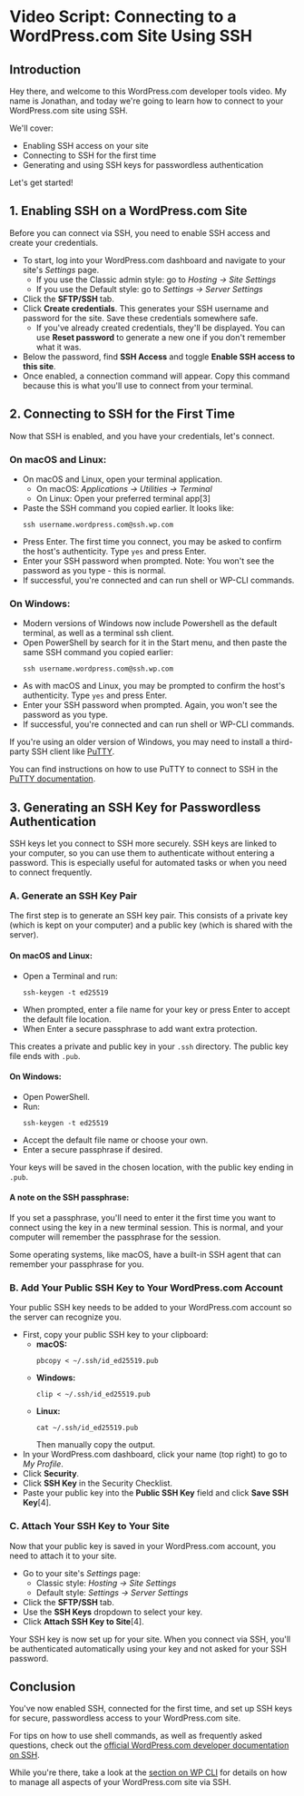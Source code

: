 # Video Script: Connecting to a WordPress.com Site Using SSH

## **Introduction**

Hey there, and welcome to this WordPress.com developer tools video. My name is Jonathan, and today we're going to learn how to connect to your WordPress.com site using SSH. 

We'll cover:

- Enabling SSH access on your site
- Connecting to SSH for the first time
- Generating and using SSH keys for passwordless authentication

Let's get started!

## **1. Enabling SSH on a WordPress.com Site**

Before you can connect via SSH, you need to enable SSH access and create your credentials.

- To start, log into your WordPress.com dashboard and navigate to your site's *Settings* page.
    - If you use the Classic admin style: go to *Hosting → Site Settings*
    - If you use the Default style: go to *Settings → Server Settings*
- Click the **SFTP/SSH** tab.
- Click **Create credentials**. This generates your SSH username and password for the site. Save these credentials somewhere safe.
    - If you've already created credentials, they'll be displayed. You can use **Reset password** to generate a new one if you don't remember what it was.
- Below the password, find **SSH Access** and toggle **Enable SSH access to this site**.
- Once enabled, a connection command will appear. Copy this command because this is what you'll use to connect from your terminal.

## **2. Connecting to SSH for the First Time**

Now that SSH is enabled, and you have your credentials, let's connect.

### **On macOS and Linux:**

- On macOS and Linux, open your terminal application.
    - On macOS: *Applications → Utilities → Terminal*
    - On Linux: Open your preferred terminal app[3]
- Paste the SSH command you copied earlier. It looks like:
  ```
  ssh username.wordpress.com@ssh.wp.com
  ```
- Press Enter. The first time you connect, you may be asked to confirm the host's authenticity. Type `yes` and press Enter.
- Enter your SSH password when prompted. Note: You won't see the password as you type - this is normal.
- If successful, you're connected and can run shell or WP-CLI commands.

### **On Windows:**

- Modern versions of Windows now include Powershell as the default terminal, as well as a terminal ssh client.
- Open PowerShell by search for it in the Start menu, and then paste the same SSH command you copied earlier:
  ```
  ssh username.wordpress.com@ssh.wp.com
  ```
- As with macOS and Linux, you may be prompted to confirm the host's authenticity. Type `yes` and press Enter.
- Enter your SSH password when prompted. Again, you won't see the password as you type.
- If successful, you're connected and can run shell or WP-CLI commands.

If you're using an older version of Windows, you may need to install a third-party SSH client like [PuTTY](https://www.putty.org/).

You can find instructions on how to use PuTTY to connect to SSH in the [PuTTY documentation](https://www.chiark.greenend.org.uk/~sgtatham/putty/docs.html).

## **3. Generating an SSH Key for Passwordless Authentication**

SSH keys let you connect to SSH more securely. SSH keys are linked to your computer, so you can use them to authenticate without entering a password. This is especially useful for automated tasks or when you need to connect frequently.

### **A. Generate an SSH Key Pair**

The first step is to generate an SSH key pair. This consists of a private key (which is kept on your computer) and a public key (which is shared with the server).

#### **On macOS and Linux:**

- Open a Terminal and run:
  ```
  ssh-keygen -t ed25519
  ```
- When prompted, enter a file name for your key or press Enter to accept the default file location.
- When Enter a secure passphrase to add want extra protection. 

This creates a private and public key in your `.ssh` directory. The public key file ends with `.pub`.

#### **On Windows:**

- Open PowerShell.
- Run:
  ```
  ssh-keygen -t ed25519
  ```
- Accept the default file name or choose your own.
- Enter a secure passphrase if desired.

Your keys will be saved in the chosen location, with the public key ending in `.pub`.

#### A note on the SSH passphrase:

If you set a passphrase, you'll need to enter it the first time you want to connect using the key in a new terminal session. This is normal, and your computer will remember the passphrase for the session. 

Some operating systems, like macOS, have a built-in SSH agent that can remember your passphrase for you.

### **B. Add Your Public SSH Key to Your WordPress.com Account**

Your public SSH key needs to be added to your WordPress.com account so the server can recognize you.

- First, copy your public SSH key to your clipboard:
    - **macOS:**
      ```
      pbcopy < ~/.ssh/id_ed25519.pub
      ```
    - **Windows:**
      ```
      clip < ~/.ssh/id_ed25519.pub
      ```
    - **Linux:**
      ```
      cat ~/.ssh/id_ed25519.pub
      ```
      Then manually copy the output.
- In your WordPress.com dashboard, click your name (top right) to go to *My Profile*.
- Click **Security**.
- Click **SSH Key** in the Security Checklist.
- Paste your public key into the **Public SSH Key** field and click **Save SSH Key**[4].

### **C. Attach Your SSH Key to Your Site**

Now that your public key is saved in your WordPress.com account, you need to attach it to your site.

- Go to your site's *Settings* page:
    - Classic style: *Hosting → Site Settings*
    - Default style: *Settings → Server Settings*
- Click the **SFTP/SSH** tab.
- Use the **SSH Keys** dropdown to select your key.
- Click **Attach SSH Key to Site**[4].

Your SSH key is now set up for your site. When you connect via SSH, you'll be authenticated automatically using your key and not asked for your SSH password.

## **Conclusion**

You've now enabled SSH, connected for the first time, and set up SSH keys for secure, passwordless access to your WordPress.com site. 

For tips on how to use shell commands, as well as frequently asked questions, check out the [official WordPress.com developer documentation on SSH](https://developer.wordpress.com/docs/developer-tools/ssh/).

While you're there, take a look at the [section on WP CLI](https://developer.wordpress.com/docs/developer-tools/wp-cli/) for details on how to manage all aspects of your WordPress.com site via SSH.